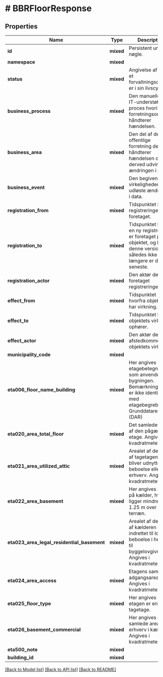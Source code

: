 # # BBRFloorResponse

## Properties

Name | Type | Description | Notes
------------ | ------------- | ------------- | -------------
**id** | **mixed** | Persistent unik nøgle. |
**namespace** | **mixed** |  |
**status** | **mixed** | Angivelse af hvor et forvaltningsobjekt er i sin livscyklus. | [optional]
**business_process** | **mixed** | Den manuelle eller IT-understøttede proces hvori forretningsområdet håndterer hændelsen. | [optional]
**business_area** | **mixed** | Den del af den offentlige forretning der håndterer hændelsen og derved udvirker ændringen i data. | [optional]
**business_event** | **mixed** | Den begivenhed i virkeligheden som udløste ændringen i data. | [optional]
**registration_from** | **mixed** | Tidspunktet hvor registreringen er foretaget. |
**registration_to** | **mixed** | Tidspunktet hvor en ny registrering er foretaget på objektet, og hvor denne version således ikke længere er den seneste. | [optional]
**registration_actor** | **mixed** | Den aktør der har foretaget registreringen. |
**effect_from** | **mixed** | Tidspunktet hvorfra objektet har virkning. |
**effect_to** | **mixed** | Tidspunktet hvor objektets virkning ophører. | [optional]
**effect_actor** | **mixed** | Den aktør der har afstedkommet objektets virkning. |
**municipality_code** | **mixed** |  | [optional]
**eta006_floor_name_building** | **mixed** | Her angives etagebetegnelsen  som anvendes i bygningen.   Bemærkning: Dette er ikke identisk med etagebegrebet i Grunddataregister (DAR) | [optional]
**eta020_area_total_floor** | **mixed** | Det samlede areal af den pågældende etage.  Angives i kvadratmeter. | [optional]
**eta021_area_utilized_attic** | **mixed** | Arealet af den del af tagetagen, der bliver udnyttet til beboelse eller erhverv.  Angives i kvadratmeter. | [optional]
**eta022_area_basement** | **mixed** | Her angives areal på kælder, hvis loft ligger mindre end 1.25 m over terræn. | [optional]
**eta023_area_legal_residential_basement** | **mixed** | Arealet af den del af kælderen der er indrettet til lovlig beboelse i henhold til byggelovgivningen.  Angives i kvadratmeter. | [optional]
**eta024_area_access** | **mixed** | Etagens samlede adgangsareal.  Angives i kvadratmeter. | [optional]
**eta025_floor_type** | **mixed** | Her angives om etagen er en tagetage. | [optional]
**eta026_basement_commercial** | **mixed** | Her angives det samlede areal af erhverv i kælder.  Angives i kvadratmeter. | [optional]
**eta500_note** | **mixed** |  | [optional]
**building_id** | **mixed** |  |

[[Back to Model list]](../../README.md#models) [[Back to API list]](../../README.md#endpoints) [[Back to README]](../../README.md)
